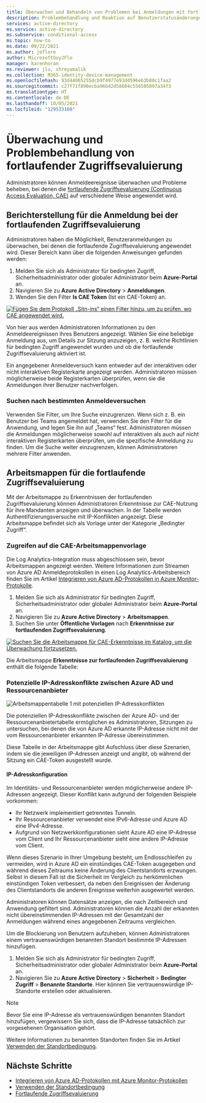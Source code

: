 ```yaml
---
title: Überwachen und Behandeln von Problemen bei Anmeldungen mit fortlaufender Zugriffsevaluierung in Azure AD
description: Problembehandlung und Reaktion auf Benutzerstatusänderungen mit der fortlaufenden Zugriffsevaluierung in Azure AD
services: active-directory
ms.service: active-directory
ms.subservice: conditional-access
ms.topic: how-to
ms.date: 09/22/2021
ms.author: joflore
author: MicrosoftGuyJFlo
manager: karenhoran
ms.reviewer: jlu, shreyamalik
ms.collection: M365-identity-device-management
ms.openlocfilehash: 93d44065255dcb9f4977e93dd596eb3b80c1faa2
ms.sourcegitcommit: c27f71f890ecba96b42d58604c556505897a34f3
ms.translationtype: HT
ms.contentlocale: de-DE
ms.lasthandoff: 10/05/2021
ms.locfileid: "129533160"
---
```

# <a name="monitor-and-troubleshoot-continuous-access-evaluation"></a>Überwachung und Problembehandlung von fortlaufender Zugriffsevaluierung

Administratoren können Anmeldeereignisse überwachen und Probleme beheben, bei denen die [fortlaufende Zugriffsevaluierung (Continuous Access Evaluation, CAE)](concept-continuous-access-evaluation.md) auf verschiedene Weise angewendet wird.

## <a name="continuous-access-evaluation-sign-in-reporting"></a>Berichterstellung für die Anmeldung bei der fortlaufenden Zugriffsevaluierung

Administratoren haben die Möglichkeit, Benutzeranmeldungen zu überwachen, bei denen die fortlaufende Zugriffsevaluierung angewendet wird. Dieser Bereich kann über die folgenden Anweisungen gefunden werden:

1.  Melden Sie sich als Administrator für bedingten Zugriff, Sicherheitsadministrator oder globaler Administrator beim **Azure-Portal** an.
1.  Navigieren Sie zu **Azure Active Directory** > **Anmeldungen**. 
1.  Wenden Sie den Filter **Is CAE Token** (Ist ein CAE-Token) an. 

[ ![Fügen Sie dem Protokoll „Sitn-ins“ einen Filter hinzu, um zu prüfen, wo CAE angewendet wird.](./media/howto-continuous-access-evaluation-troubleshoot/azure-ad-sign-ins-log-apply-filter.png) ](./media/howto-continuous-access-evaluation-troubleshoot/azure-ad-sign-ins-log-apply-filter.png#lightbox)

Von hier aus werden Administratoren Informationen zu den Anmeldeereignissen ihres Benutzers angezeigt. Wählen Sie eine beliebige Anmeldung aus, um Details zur Sitzung anzuzeigen, z. B. welche Richtlinien für bedingten Zugriff angewendet wurden und ob die fortlaufende Zugriffsevaluierung aktiviert ist. 

Ein angegebener Anmeldeversuch kann entweder auf der interaktiven oder nicht interaktiven Registerkarte angezeigt werden. Administratoren müssen möglicherweise beide Registerkarten überprüfen, wenn sie die Anmeldungen ihrer Benutzer nachverfolgen.

### <a name="searching-for-specific-sign-in-attempts"></a>Suchen nach bestimmten Anmeldeversuchen

Verwenden Sie Filter, um Ihre Suche einzugrenzen. Wenn sich z. B. ein Benutzer bei Teams angemeldet hat, verwenden Sie den Filter für die Anwendung, und legen Sie ihn auf „Teams“ fest. Administratoren müssen die Anmeldungen möglicherweise sowohl auf interaktiven als auch auf nicht interaktiven Registerkarten überprüfen, um die spezifische Anmeldung zu finden. Um die Suche weiter einzugrenzen, können Administratoren mehrere Filter anwenden.

## <a name="continuous-access-evaluation-workbooks"></a>Arbeitsmappen für die fortlaufende Zugriffsevaluierung

Mit der Arbeitsmappe zu Erkenntnissen der fortlaufenden Zugriffsevaluierung können Administratoren Erkenntnisse zur CAE-Nutzung für ihre Mandanten anzeigen und überwachen. In der Tabelle werden Authentifizierungsversuche mit IP-Konflikten angezeigt. Diese Arbeitsmappe befindet sich als Vorlage unter der Kategorie „Bedingter Zugriff“. 

### <a name="accessing-the-cae-workbook-template"></a>Zugreifen auf die CAE-Arbeitsmappenvorlage

Die Log Analytics-Integration muss abgeschlossen sein, bevor Arbeitsmappen angezeigt werden. Weitere Informationen zum Streamen von Azure AD Anmeldeprotokollen in einen Log Analytics-Arbeitsbereich finden Sie im Artikel [Integrieren von Azure AD-Protokollen in Azure Monitor-Protokolle](../reports-monitoring/howto-integrate-activity-logs-with-log-analytics.md).
 
1.  Melden Sie sich als Administrator für bedingten Zugriff, Sicherheitsadministrator oder globaler Administrator beim **Azure-Portal** an. 
1.  Navigieren Sie zu **Azure Active Directory** > **Arbeitsmappen**.
1.  Suchen Sie unter **Öffentliche Vorlagen** nach **Erkenntnisse zur fortlaufenden Zugriffsevaluierung**.

[ ![Suchen Sie die Arbeitsmappe für CAE-Erkenntnisse im Katalog, um die Überwachung fortzusetzen.](./media/howto-continuous-access-evaluation-troubleshoot/azure-ad-workbooks-continuous-access-evaluation.png) ](./media/howto-continuous-access-evaluation-troubleshoot/azure-ad-workbooks-continuous-access-evaluation.png#lightbox)

Die Arbeitsmappe **Erkenntnisse zur fortlaufenden Zugriffsevaluierung** enthält die folgende Tabelle:

### <a name="potential-ip-address-mismatch-between-azure-ad-and-resource-provider"></a>Potenzielle IP-Adresskonflikte zwischen Azure AD und Ressourcenanbieter  

![Arbeitsmappentabelle 1 mit potenziellen IP-Adresskonflikten](./media/howto-continuous-access-evaluation-troubleshoot/continuous-access-evaluation-insights-workbook-table-1.png)

Die potenziellen IP-Adresskonflikte zwischen der Azure AD- und der Ressourcenanbietertabelle ermöglichen es Administratoren, Sitzungen zu untersuchen, bei denen die von Azure AD erkannte IP-Adresse nicht mit der vom Ressourcenanbieter erkannten IP-Adresse übereinstimmen. 

Diese Tabelle in der Arbeitsmappe gibt Aufschluss über diese Szenarien, indem sie die jeweiligen IP-Adressen anzeigt und angibt, ob während der Sitzung ein CAE-Token ausgestellt wurde. 

#### <a name="ip-address-configuration"></a>IP-Adresskonfiguration

Im Identitäts- und Ressourcenanbieter werden möglicherweise andere IP-Adressen angezeigt. Dieser Konflikt kann aufgrund der folgenden Beispiele vorkommen:

- Ihr Netzwerk implementiert getrenntes Tunneln.
- Ihr Ressourcenanbieter verwendet eine IPv6-Adresse und Azure AD eine IPv4-Adresse.
- Aufgrund von Netzwerkkonfigurationen sieht Azure AD eine IP-Adresse vom Client und Ihr Ressourcenanbieter sieht eine andere IP-Adresse vom Client.

Wenn dieses Szenario in Ihrer Umgebung besteht, um Endlosschleifen zu vermeiden, wird in Azure AD ein einstündiges CAE-Token ausgegeben und während dieses Zeitraums keine Änderung des Clientstandorts erzwungen. Selbst in diesem Fall ist die Sicherheit im Vergleich zu herkömmlichen einstündigen Token verbessert, da neben den Ereignissen der Änderung des Clientstandorts die anderen Ereignisse weiterhin ausgewertet werden.

Administratoren können Datensätze anzeigen, die nach Zeitbereich und Anwendung gefiltert sind. Administratoren können die Anzahl der erkannten nicht übereinstimmenden IP-Adressen mit der Gesamtzahl der Anmeldungen während eines angegebenen Zeitraums vergleichen. 

Um die Blockierung von Benutzern aufzuheben, können Administratoren einem vertrauenswürdigen benannten Standort bestimmte IP-Adressen hinzufügen.

1.  Melden Sie sich als Administrator für bedingten Zugriff, Sicherheitsadministrator oder globaler Administrator beim **Azure-Portal** an. 
1.  Navigieren Sie zu **Azure Active Directory** > **Sicherheit** > **Bedingter Zugriff** > **Benannte Standorte**. Hier können Sie vertrauenswürdige IP-Standorte erstellen oder aktualisieren.

> [!NOTE]
> Bevor Sie eine IP-Adresse als vertrauenswürdigen benannten Standort hinzufügen, vergewissern Sie sich, dass die IP-Adresse tatsächlich zur vorgesehenen Organisation gehört.

Weitere Informationen zu benannten Standorten finden Sie im Artikel [Verwenden der Standortbedingung](location-condition.md#named-locations).
 
## <a name="next-steps"></a>Nächste Schritte

- [Integrieren von Azure AD-Protokollen mit Azure Monitor-Protokollen](../reports-monitoring/howto-integrate-activity-logs-with-log-analytics.md)
- [Verwenden der Standortbedingung](location-condition.md#named-locations)
- [Fortlaufende Zugriffsevaluierung](concept-continuous-access-evaluation.md)
